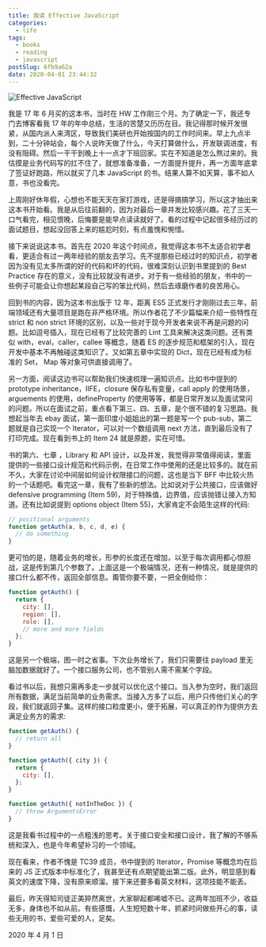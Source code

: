```yaml
---
title: 我读 Effective JavaScript
categories:
  - life
tags:
  - books
  - reading
  - javascript
postSlug: 6fb9a62a
date: 2020-04-01 23:44:32
---
```


![Effective JavaScript](https://user-gold-cdn.xitu.io/2020/4/2/171392fedd81055b?w=270&h=354&f=jpeg&s=20991)

我是 17 年 6 月买的这本书，当时在 HW 工作刚三个月。为了确定一下，我还专门去博客看我 17 年的年中总结，生活的苦楚又历历在目。我记得那时候开发很紧，从国内派人来湾区，导致我们美研也开始按国内的工作时间来。早上九点半到，二十分钟站会，每个人说昨天做了什么，今天打算做什么，开发联调进度，有没有阻碍。然后一干干到晚上十一点才下班回家。实在不知道是怎么熬过来的。我估摸是业务代码写的扛不住了，就想准备准备，一方面提升提升，再一方面年底拿了签证好跑路，所以就买了几本 JavaScript 的书。结果人算不如天算，事不如人意，书也没看完。

上周刚好休年假，心想也不能天天在家打游戏，还是得搞搞学习，所以这才抽出来这本书开始看。我是从后往前翻的，因为对最后一章并发比较感兴趣。花了三天一口气看完，相见恨晚，后悔要是能早点读读就好了。看的过程中记起很多经历过的面试题目，想起没回答上来的尴尬时刻，有点羞愧和惋惜。

接下来说说这本书。首先在 2020 年这个时间点，我觉得这本书不太适合初学者看，更适合有过一两年经验的朋友去学习。先不提那些已经过时的知识点，初学者因为没有见太多所谓的好的代码和坏的代码，很难深刻认识到书里提到的 Best Practice 存在的意义，没有比较就没有进步。对于有一些经验的朋友，书中的一些例子可能会让你想起某段自己写的笨比代码，然后去琢磨作者的良苦用心。

回到书的内容，因为这本书出版于 12 年，距离 ES5 正式发行才刚刚过去三年，前端领域还有大量项目是跑在非严格环境。所以作者花了不少篇幅来介绍一些特性在 strict 和 non strict 环境的区别，以及一些对于现今开发者来说不再是问题的问题。比如逗号插入，现在已经有了比较完善的 Lint 工具来解决这类问题。还有类似 with，eval，caller，callee 等概念，随着 ES 的逐步规范和框架的引入，现在开发中基本不再触碰这类知识了。又如第五章中实现的 Dict，现在已经有成为标准的 Set， Map 等对象可供直接调用了。

另一方面，阅读这边书可以帮助我们快速梳理一遍知识点。比如书中提到的 prototype inheritance，IIFE，closure 保存私有变量，call apply 的使用场景，arguements 的使用，defineProperty 的使用等等，都是日常开发以及面试常问的问题。所以在面试之前，重点看下第三、四、五章，是个很不错的复习思路。我想起当年去 ebay 面试，第一面印度小姐姐出的第一题是写一个 pub-sub，第二题就是自己实现一个 Iterator，可以对一个数组调用 next 方法，直到最后没有了打印完成。现在看到书上的 Item 24 就是原题，实在可惜。

书的第六、七章 ，Library 和 API 设计，以及并发，我觉得非常值得阅读，里面提供的一些接口设计规范和代码示例，在日常工作中使用的还是比较多的。就在前不久，大家在讨论中间层如何设计权限接口的问题，这也是当下 BFF 中比较火热的一个话题吧。看完这一章，我有了些新的想法。比如说对于公共接口，应该做好 defensive programming (Item 59)，对于特殊值，边界值，应该抛错让接入方知道。还有比如说提到 options object (Item 55)，大家肯定不会陌生这样的代码:

```js
// positional arguments
function getAuth(a, b, c, d, e) {
  // do something
}
```

更可怕的是，随着业务的增长，形参的长度还在增加，以至于每次调用都心惊胆战，这是传到第几个参数了。上面这是一个极端情况，还有一种情况，就是提供的接口什么都不传，返回全部信息。甭管你要不要，一把全倒给你：

```js
function getAuth() {
  return {
    city: [],
    region: [],
    role: [],
    // more and more fields
  };
}
```

这是另一个极端，图一时之省事。下次业务增长了，我们只需要往 payload 里无脑加数据就好了。一个接口服务公司，也不管别人需不需某个字段。

看过书以后，我想只需再多走一步就可以优化这个接口。当入参为空时，我们返回所有数据，满足当前简单的业务需求。当接入方多了以后，用户只传他们关心的字段，我们就返回子集。这样的接口粒度更小，便于拓展，可以真正的作为提供方去满足业务方的需求:

```js
function getAuth() {
  // return all
}

function getAuth({ city }) {
  return {
    city: [],
  };
}

function getAuth({ notInTheDoc }) {
  // throw ArgumentsError
}
```

这是我看书过程中的一点粗浅的思考。关于接口安全和接口设计，我了解的不够系统和深入，也是今年希望补习的一个领域。

现在看来，作者不愧是 TC39 成员，书中提到的 Iterator，Promise 等概念均在后来的 JS 正式版本中标准化了，我甚至还有点期望能出第二版。此外，明显感到看英文的速度下降，没有原来顺溜。接下来还要多看英文材料，这项技能不能丢。

最后，昨天得知司徒正美猝然离世，大家聊起都唏嘘不已。这两年加班不少，收益无多，身体也不如从前。有些感慨，人生短短数十年，抓紧时间做些开心的事，读些无用的书，爱些可爱的人，足矣。

2020 年 4 月 1 日
